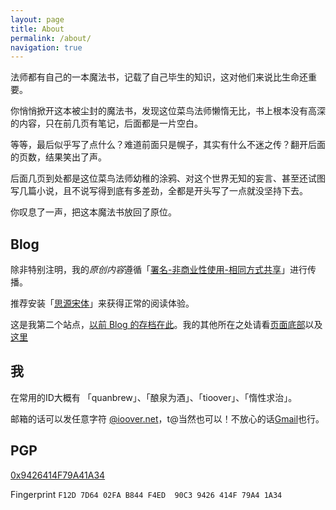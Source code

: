 ```yaml
---
layout: page
title: About
permalink: /about/
navigation: true
---
```


法师都有自己的一本魔法书，记载了自己毕生的知识，这对他们来说比生命还重要。

你悄悄掀开这本被尘封的魔法书，发现这位菜鸟法师懒惰无比，书上根本没有高深的内容，只在前几页有笔记，后面都是一片空白。

等等，最后似乎写了点什么？难道前面只是幌子，其实有什么不迷之传？翻开后面的页数，结果笑出了声。

后面几页到处都是这位菜鸟法师幼稚的涂鸦、对这个世界无知的妄言、甚至还试图写几篇小说，且不说写得到底有多差劲，全都是开头写了一点就没坚持下去。

你叹息了一声，把这本魔法书放回了原位。


## Blog

除非特别注明，我的*原创内容*遵循「<a href="https://creativecommons.org/licenses/by-nc-sa/3.0/cn/">署名-非商业性使用-相同方式共享</a>」进行传播。

推荐安装「[思源宋体](https://source.typekit.com/source-han-serif/cn/)」来获得正常的阅读体验。

这是我第二个站点，[以前 Blog 的存档在此](http://eggfan.org/)。我的其他所在之处请看[页面底部](#site-footer)以及[这里](/links/#黑历史白历史)

## 我

在常用的ID大概有 「quanbrew」、「酿泉为酒」、「tioover」、「惰性求治」。

邮箱的话可以发任意字符 <a href="mailto:aboutpage0x00@ioover.com">@ioover.net</a>，t@当然也可以！不放心的话<a href="mailto:quan.brew@gmail.com">Gmail</a>也行。

## PGP

[0x9426414F79A41A34](https://pgp.mit.edu/pks/lookup?op=get&search=0x9426414F79A41A34)

Fingerprint `F12D 7D64 02FA B844 F4ED  90C3 9426 414F 79A4 1A34`
